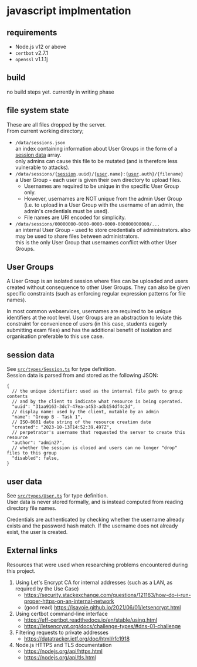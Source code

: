 [types/session]: https://github.com/MrGriefs/c1/blob/main/js_impl/src/types/Session.ts
[types/user]:    https://github.com/MrGriefs/c1/blob/main/js_impl/src/types/User.ts

# javascript implmentation

## requirements

- Node.js v12 or above
- `certbot` v2.7.1
- `openssl` v1.1.1j

## build

no build steps yet. currently in writing phase

## file system state

These are all files dropped by the server.  
From current working directory;

- `/data/sessions.json`  
  an index containing information about User Groups in the form of a [session data](#session-data) array.  
  only admins can cause this file to be mutated (and is therefore less vulnerable to attacks).
- <code>/data/sessions/{[session][types/session].uuid}/{[user][types/user].name}:{[user][types/user].auth}/{filename}</code>  
  a User Group - each user is given their own directory to upload files.  
  - Usernames are required to be unique in the specific User Group only.  
  - However, usernames are NOT unique from the admin User Group  
    (i.e. to upload in a User Group with the username of an admin, the admin's credentials must be used).
  - File names are URI encoded for simplicity.
- `/data/sessions/00000000-0000-0000-0000-000000000000/...`  
  an internal User Group - used to store credentials of administrators. also may be used to share files between administrators.  
  this is the only User Group that usernames conflict with other User Groups.

## User Groups

A User Group is an isolated session where files can be uploaded and users created without consequence to other User Groups. They can also be given specific constraints (such as enforcing regular expression patterns for file names).  

In most common webservices, usernames are required to be unique identifiers at the root level. User Groups are an abstraction to leviate this constraint for convenience of users (in this case, students eagerly submitting exam files) and has the additional benefit of isolation and organisation preferable to this use case.  

## session data

See [`src/types/Session.ts`][types/session] for type definition.  
Session data is parsed from and stored as the following JSON:  

```jsonc
{
  // the unique identifier: used as the internal file path to group contents
  // and by the client to indicate what resource is being operated.
  "uuid": "31aa9163-3dc7-47ea-a453-adb154df4c2d",
  // display name: used by the client, mutable by an admin
  "name": "Group B - Task 1",
  // ISO-8601 date string of the resource creation date
  "created": "2023-10-13T14:52:39.497Z",
  // perpetrator's username that requested the server to create this resource
  "author": "admin27",
  // whether the session is closed and users can no longer "drop" files to this group
  "disabled": false,
}
```

## user data

See [`src/types/User.ts`][types/user] for type definition.  
User data is never stored formally, and is instead computed from reading directory file names.

Credentials are authenticated by checking whether the username already exists and the password hash match. If the username does not already exist, the user is created.

## External links

Resources that were used when researching problems encountered during this project.

1. Using Let's Encrypt CA for internal addresses (such as a LAN, as required by the Use Case)
   - <https://security.stackexchange.com/questions/121163/how-do-i-run-proper-https-on-an-internal-network>
   - (good read) <https://jsavoie.github.io/2021/06/01/letsencrypt.html>
1. Using certbot command-line interface
   - <https://eff-certbot.readthedocs.io/en/stable/using.html>
   - <https://letsencrypt.org/docs/challenge-types/#dns-01-challenge>
1. Filtering requests to private addresses
   - <https://datatracker.ietf.org/doc/html/rfc1918>
1. Node.js HTTPS and TLS documentation
   - <https://nodejs.org/api/https.html>
   - <https://nodejs.org/api/tls.html>
